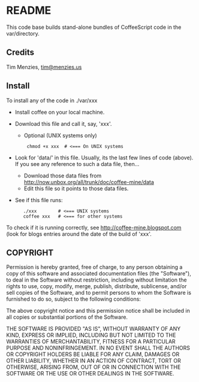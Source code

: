 README
======

This code base builds stand-alone bundles of CoffeeScript code in the var/directory. 

Credits
-------

Tim Menzies, tim@menzies.us

Install
-------

To install any of the code in ./var/xxx

* Install coffee on your local machine.
* Download this file and call it, say,  'xxx'.
  * Optional (UNIX systems only)

         chmod +x xxx  # <=== On UNIX systems

* Look for 'data/' in this file. Usually, its the last few lines of code (above). If you see any reference to such  a data file, then...
  * Download those data files from http://now.unbox.org/all/trunk/doc/coffee-mine/data
  * Edit this file so it points to those data files.

* See if this file runs:

         ./xxx        # <=== UNIX systems
         coffee xxx   # <=== for other systems

To check if it is running correctly, see http://coffee-mine.blogspot.com (look for blogs entries around the date of the build of 'xxx'.

COPYRIGHT
---------

Permission is hereby granted, free of charge, to any person obtaining a
copy of this software and associated documentation files (the "Software"),
to deal in the Software without restriction, including without limitation
the rights to use, copy, modify, merge, publish, distribute, sublicense,
and/or sell copies of the Software, and to permit persons to whom the
Software is furnished to do so, subject to the following conditions:
 
The above copyright notice and this permission notice shall be included
in all copies or substantial portions of the Software.
 
THE SOFTWARE IS PROVIDED "AS IS", WITHOUT WARRANTY OF ANY KIND, EXPRESS OR
IMPLIED, INCLUDING BUT NOT LIMITED TO THE WARRANTIES OF MERCHANTABILITY,
FITNESS FOR A PARTICULAR PURPOSE AND NONINFRINGEMENT. IN NO EVENT SHALL
THE AUTHORS OR COPYRIGHT HOLDERS BE LIABLE FOR ANY CLAIM, DAMAGES OR
OTHER LIABILITY, WHETHER IN AN ACTION OF CONTRACT, TORT OR OTHERWISE,
ARISING FROM, OUT OF OR IN CONNECTION WITH THE SOFTWARE OR THE USE OR
OTHER DEALINGS IN THE SOFTWARE.


